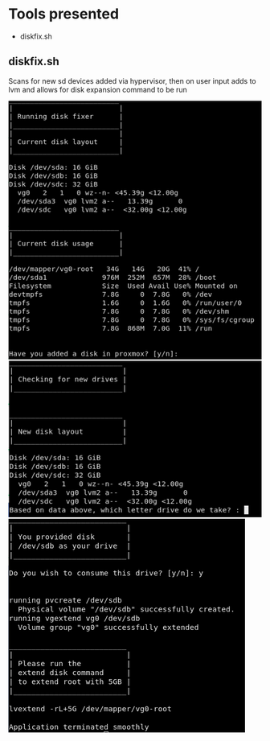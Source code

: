 # Tools presented
* diskfix.sh 

## diskfix.sh
Scans for new sd devices added via hypervisor, then on user input adds to lvm and allows for disk expansion command to be run

![Example-1](images/diskfix-1.png)
![Example-2](images/diskfix-2.png)
![Example-3](images/diskfix-3.png)
